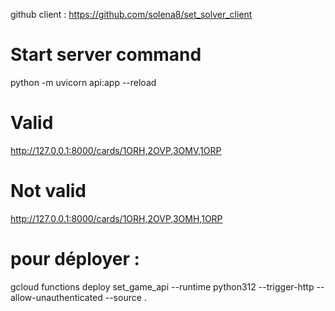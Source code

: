 github client : https://github.com/solena8/set_solver_client

# Start server command

python -m uvicorn api:app --reload


# Valid
http://127.0.0.1:8000/cards/1ORH,2OVP,3OMV,1ORP

# Not valid
http://127.0.0.1:8000/cards/1ORH,2OVP,3OMH,1ORP

# pour déployer : 
gcloud functions deploy set_game_api   --runtime python312   --trigger-http   --allow-unauthenticated   --source .
